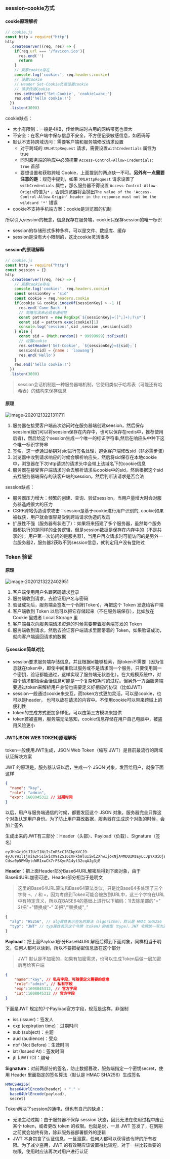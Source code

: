 ### session-cookie方式

#### cookie原理解析

```js
// cookie.js
const http = require("http")
http
  .createServer((req, res) => {
    if(req.url === '/favicon.ico'){
      res.end('')
      return
    }
    // 观察cookie存在
    console.log('cookie:', req.headers.cookie)
    // 设置cookie
    // Header Set-Cookie负责设置cookie
    // 请求传递Cookie
    res.setHeader('Set-Cookie', 'cookie1=abc;')
    res.end('hello cookie!!')
  })
  .listen(3000)
```

cookie缺点：

- 大小有限制：一般是4KB，传给后端时占用的网络带宽也很大
- 不安全：在客户端中保存信息不安全，不方便记录敏感信息，如密码等
- 默认不支持跨域访问：需要客户端和服务端修改请求设置
  - 对于跨域的 `XMLHttpRequest` 请求，需要设置`withCredentials` 属性为 true
  - 同时服务端的响应中必须携带 `Access-Control-Allow-Credentials: true` 首部
  - 要想设置和获取跨域 Cookie，上面提到的两点缺一不可。**另外有一点需要注意的是**：规范中提到，如果 `XMLHttpRequest` 请求设置了`withCredentials` 属性，那么服务器不得设置 `Access-Control-Allow-Origin`的值为`*` ，否则浏览器将会抛出`The value of the 'Access-Control-Allow-Origin' header in the response must not be the wildcard '*'` 错误
- cookie不支持手机端方案：cookie是浏览器的机制

所以引入session的概念，信息保存在服务端，cookie只保存session的唯⼀标识

- session的存储形式多种多样，可以是文件、数据库、缓存
- session是没有大小限制的，这比cookie灵活很多

#### session的原理解释

```js
// cookie.js
const http = require("http")
const session = {}
http
  .createServer((req, res) => {
    // 观察cookie存在
    console.log('cookie:', req.headers.cookie)
    const sessionKey = 'sid'
    const cookie = req.headers.cookie
    if(cookie && cookie.indexOf(sessionKey) > -1 ){
      res.end('Come Back ')
      // 简略写法未必具有通用性
      const pattern = new RegExp(`${sessionKey}=([^;]+);?\s*`)
      const sid = pattern.exec(cookie)[1]
      console.log('session:',sid ,session ,session[sid])
    } else {
      const sid = (Math.random() * 99999999).toFixed()
      // 设置cookie
      res.setHeader('Set-Cookie', `${sessionKey}=${sid};`)
      session[sid] = {name : 'laowang'}
      res.end('Hello')
    }
    res.end('hello cookie!!')
  })
  .listen(3000)
```

> session会话机制是⼀种服务器端机制，它使用类似于哈希表（可能还有哈希表）的结构来保存信息

#### 原理

![image-20201213221311711](https://raw.githubusercontent.com/byCHENJIAJIE/image-hosting/master/typora/image-20201213221311711.png)

1. 服务器在接受客户端⾸次访问时在服务器端创建seesion，然后保存seesion(我们可以将seesion保存在内存中，也可以保存在redis中，推荐使用后者)，然后给这个session⽣成⼀个唯⼀的标识字符串,然后在响应头中种下这个唯⼀标识字符串
2. 签名，这⼀步通过秘钥对sid进⾏签名处理，避免客户端修改sid（非必需步骤）
3. 浏览器中收到请求响应的时候会解析响应头，然后将sid保存在本地cookie中，浏览器在下次http请求的请求头中会带上该域名下的cookie信息
4. 服务器在接受客户端请求时会去解析请求头cookie中的sid，然后根据这个sid去找服务器端保存的该客户端的session，然后判断该请求是否合法

session缺点：

- 服务器压力增大：频繁的创建、查询、验证session，当用户量增大时会对服务器造成很大的压力
- CSRF跨站伪造请求攻击：session是基于cookie进行用户识别的, cookie如果被截获，用户就会很容易受到跨站请求伪造的攻击
- 扩展性不强（服务器有状态了）：如果将来搭建了多个服务器，虽然每个服务器都执行的是同样的业务逻辑，但是session数据是保存在内存中的（不是共享的），用户第一次访问的是服务器1，当用户再次请求时可能访问的是另外一台服务器2，服务器2获取不到session信息，就判定用户没有登陆过

### Token 验证

#### 原理

![image-20201213222402951](https://raw.githubusercontent.com/byCHENJIAJIE/image-hosting/master/typora/image-20201213222402951.png)

1. 客户端使用用户名跟密码请求登录
2. 服务端收到请求，去验证用户名与密码
3. 验证成功后，服务端会签发⼀个令牌(Token)，再把这个 Token 发送给客户端
4. 客户端收到 Token 以后可以把它存储起来（不在服务端保存），比如放在 Cookie ⾥或者 Local Storage ⾥
5.  客户端每次向服务端请求资源的时候需要带着服务端签发的 Token
6.  服务端收到请求，然后去验证客户端请求里面带着的 Token，如果验证成功，就向客户端返回请求的数据

#### 与session简单对比

- session要求服务端存储信息，并且根据id能够检索，而token不需要（因为信息就在token中，即使中间重启过服务或不是请求同一个服务，只要使用同一个密钥，验证都能通过，这样实现了服务端无状态化）。在大规模系统中，对每个请求都检索会话信息可能是⼀个复杂和耗时的过程。但另外⼀方⾯服务端要通过token来解析用户身份也需要定义好相应的协议（比如JWT）
- session⼀般通过cookie来交互，而token方式更加灵活，可以是cookie，也可以是header， 也可以放在请求的内容中。不使用cookie可以带来跨域上的便利性
- token的⽣成方式更加多样化，可以由第三方模块来提供
- token若被盗用，服务端无法感知，cookie信息存储在用户自⼰电脑中，被盗用风险更小

#### JWT(JSON WEB TOKEN)原理解析

token一般使用JWT生成，JSON Web Token（缩写 JWT）是目前最流行的跨域认证解决方案

JWT 的原理是，服务器认证以后，生成一个 JSON 对象，发回给用户，就像下面这样

```json
{
  "name": "kay",
  "role": "admin",
  "exp": 1608045312 // 过期时间
}
```

以后，用户与服务端通信的时候，都要发回这个 JSON 对象。服务器完全只靠这个对象认定用户身份。为了防止用户篡改数据，服务器在生成这个对象的时候，会加上签名

生成出来的JWT有三部分：Header（头部）、Payload（负载）、Signature（签名）

```
eyJhbGciOiJIUzI1NiIsInR5cCI6IkpXVCJ9.
eyJuYW1lIjoia2F5Iiwicm9sZSI6ImFkbWluIiwiZXhwIjoxNjA4MDQ1MzEyLCJpYXQiOjE2MDgwNDUzMTJ9.
Cdsa0p5PWUytdWR1xwCk7rFSXynR14yt32cqAJg3jE
```

**Header**：把上面Header部分Base64URL解密后得到下面对象，由于Base64URL加密可逆，Header部分相当于是明文

> 这里的Base64URL算法和Base64算法类似，只是比Base64多处理了三个字符 `+`、`/` 和 `=`，因为考虑到Token可能会被放到URL中，这三个字符在URL中有特定含义，所以在BASE64的基础上进行以下编码：1)去除尾部的"="  2)把"+"替换成"-"  3)把"/"替换成"_"

```javascript
{
  "alg": "HS256", // alg属性表示签名的算法（algorithm），默认是 HMAC SHA256（写成 HS256）
  "typ": "JWT" // typ属性表示这个令牌（token）的类型（type），JWT 令牌统一写为JWT
}
```

**Payload**：把上面Payload部分Base64URL解密后得到下面对象，同样相当于明文，任何人都可以读到，所以不要把秘密信息放在这个部分

> JWT 默认是不加密的，如果有加密需求，也可以生成Token后做一层加密后再给客户端

```json
{
	"name":"kay", // 私有字段，可随便定义需要的信息
	"role":"admin", // 私有字段
	"exp":1608045312, // 官方字段
	"iat":1608045312 // 官方字段
}
```

下面是JWT 规定的7个Payload官方字段，规范是这样，非强制

- iss (issuer)：签发人
- exp (expiration time)：过期时间
- sub (subject)：主题
- aud (audience)：受众
- nbf (Not Before)：生效时间
- iat (Issued At)：签发时间
- jti (JWT ID)：编号

**Signature**：对前两部分的签名，防止数据篡改，服务端指定一个密钥secret，使用 Header 里面指定的签名算法（默认是 HMAC SHA256）生成签名

```js
HMACSHA256(
  base64UrlEncode(header) + "." +
  base64UrlEncode(payload),
  secret)
```

Token解决了session的通电，但也有自己的缺点：

- 无法主动过期：由于服务器不保存 session 状态，因此无法在使用过程中废止某个 token，或者更改 token 的权限。也就是说，一旦 JWT 签发了，在到期之前就会始终有效，除非服务器部署额外的逻辑
- JWT 本身包含了认证信息，一旦泄露，任何人都可以获得该令牌的所有权限。为了减少盗用，JWT 的有效期应该设置得比较短。对于一些比较重要的权限，使用时应该再次对用户进行认证
